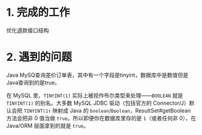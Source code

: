 # 1. 完成的工作
优化退款接口结构

# 2. 遇到的问题
Java MySQ查询差价订单表，其中有一个字段是tinyint，数据库中是数值但是Java查询到的是true。

在 MySQL 里，`TINYINT(1)` 实际上被视作布尔类型来处理——`BOOLEAN` 就是 `TINYINT(1)` 的别名。大多数 MySQL JDBC 驱动（包括官方的 Connector/J）默认会把 `TINYINT(1)` 映射成 Java 的 `boolean`/`Boolean`，ResultSet#getBoolean 方法会把非 0 值当做 `true`。所以即便你在数据库里存的是 `1`（或者任何非 0），在 Java/ORM 层面拿到的就是 `true`。



